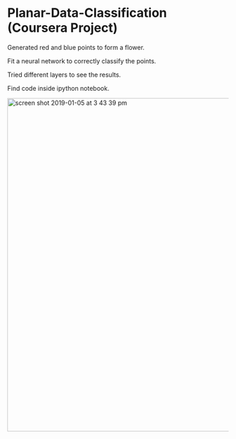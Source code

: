 # Planar-Data-Classification (Coursera Project)
Generated red and blue points to form a flower.

Fit a neural network to correctly classify the points.

Tried different layers to see the results.

Find code inside ipython notebook.

<img width="758" alt="screen shot 2019-01-05 at 3 43 39 pm" src="https://user-images.githubusercontent.com/30121302/50723253-38f91c00-1101-11e9-84d1-32147bad42a6.png">

